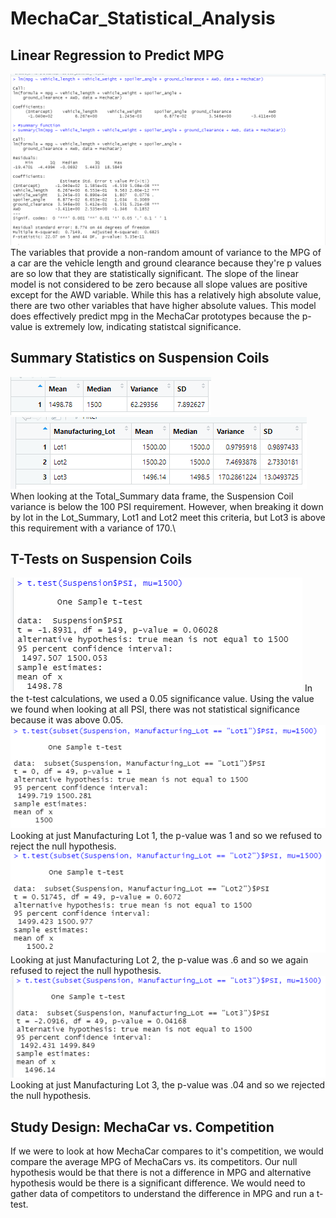 # MechaCar_Statistical_Analysis
## Linear Regression to Predict MPG
![](DeliverableOne.PNG)
The variables that provide a non-random amount of variance to the MPG of a car are the vehicle length and ground clearance because they're p values are so low that they are statistically significant.
The slope of the linear model is not considered to be zero because all slope values are positive except for the AWD variable. While this has a relatively high absolute value, there are two other variables that have higher absolute values.
This model does effectively predict mpg in the MechaCar prototypes because the p-value is extremely low, indicating statistcal significance.
## Summary Statistics on Suspension Coils
![](TotalSummary.PNG)
![](LotSummary.PNG)
When looking at the Total_Summary data frame, the Suspension Coil variance is below the 100 PSI requirement. However, when breaking it down by lot in the Lot_Summary, Lot1 and Lot2 meet this criteria, but Lot3 is above this requirement with a variance of 170.\
## T-Tests on Suspension Coils
![](ttest.PNG)
In the t-test calculations, we used a 0.05 significance value. Using the value we found when looking at all PSI, there was not statistical significance because it was above 0.05.
![](ttest1.PNG)
Looking at just Manufacturing Lot 1, the p-value was 1 and so we refused to reject the null hypothesis.
![](ttest2.PNG)
Looking at just Manufacturing Lot 2, the p-value was .6 and so we again refused to reject the null hypothesis.
![](ttest3.PNG)
Looking at just Manufacturing Lot 3, the p-value was .04 and so we rejected the null hypothesis.

## Study Design: MechaCar vs. Competition
If we were to look at how MechaCar compares to it's competition, we would compare the average MPG of MechaCars vs. its competitors. 
Our null hypothesis would be that there is not a difference in MPG and alternative hypothesis would be there is a significant difference. We would need to gather data of competitors to understand the difference in MPG and run a t-test.